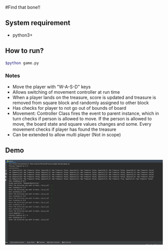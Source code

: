 #Find that bone!!

## System requirement
- python3+


## How to run?
```bash
$python game.py
``` 

### Notes

- Move the player with "W-A-S-D" keys
- Allows switching of movement controller at run time
- When a player lands on the treasure, score is updated and treasure is removed from square block and randomly assigned to other block
- Has checks for player to not go out of bounds of board
- Movement: Controller Class fires the event to parent instance, which  in turn checks if person is allowed to move. If the person is allowed to move, the board state and square values changes and some. Every movement checks if player has found the treasure
- Can be extended to allow multi player (Not in scope)
 
## Demo 
![alt text](demo.png)